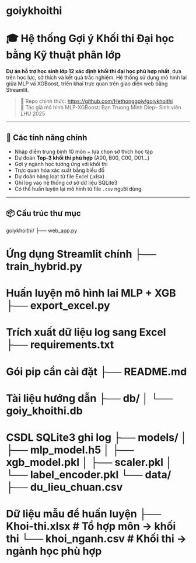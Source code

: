 # goiykhoithi
# 🎓 Hệ thống Gợi ý Khối thi Đại học bằng Kỹ thuật phân lớp

**Dự án  hỗ trợ học sinh lớp 12 xác định khối thi đại học phù hợp nhất**, dựa trên học lực, sở thích và kết quả trắc nghiệm. Hệ thống sử dụng mô hình lai giữa MLP và XGBoost, triển khai trực quan trên giao diện web bằng Streamlit.

> 📍 Repo chính thức: https://github.com/Hethonggoiy/goiykhoithi  
> 🧠 Tác giả mô hình MLP-XGBoost: Bạn Truong Minh Diep– Sinh viên LHU 2025

---

## 🚀 Các tính năng chính

- Nhập điểm trung bình 10 môn + lựa chọn sở thích học tập
- Dự đoán **Top-3 khối thi phù hợp** (A00, B00, C00, D01…)
- Gợi ý ngành học tương ứng với khối thi
- Trực quan hóa xác suất bằng biểu đồ
- Dự đoán hàng loạt từ file Excel (.xlsx)
- Ghi log vào hệ thống cơ sở dữ liệu SQLite3
- Có thể huấn luyện lại mô hình từ file `.csv` người dùng

---

## 📦 Cấu trúc thư mục

goiykhoithi/ ├── web_app.py                  
# Ứng dụng Streamlit chính ├── train_hybrid.py           
# Huấn luyện mô hình lai MLP + XGB ├── export_excel.py            
# Trích xuất dữ liệu log sang Excel ├── requirements.txt          
# Gói pip cần cài đặt ├── README.md                  
# Tài liệu hướng dẫn ├── db/ │   └── goiy_khoithi.db        
# CSDL SQLite3 ghi log ├── models/ │   ├── mlp_model.h5 │   ├── xgb_model.pkl │   ├── scaler.pkl │   └── label_encoder.pkl └── data/ ├── du_lieu_chuan.csv      
# Dữ liệu mẫu để huấn luyện ├── Khoi-thi.xlsx          # Tổ hợp môn → khối thi └── khoi_nganh.csv         # Khối thi → ngành học phù hợp

